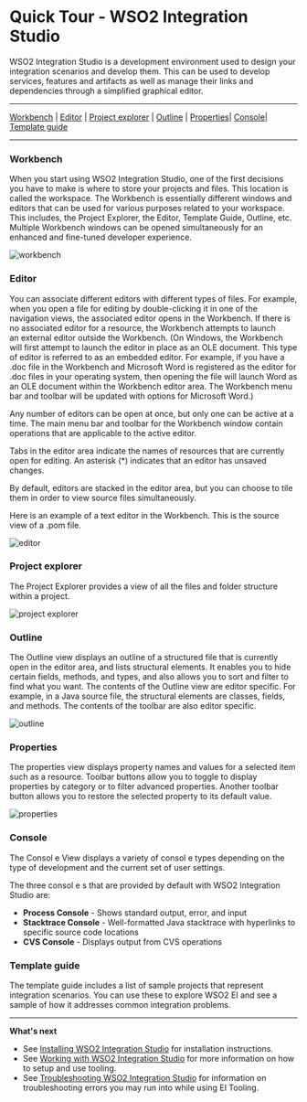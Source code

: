 # Quick Tour - WSO2 Integration Studio

WSO2 Integration Studio is a development environment used to design your
integration scenarios and develop them. This can be used to develop
services, features and artifacts as well as manage their links and
dependencies through a simplified graphical editor.

------------------------------------------------------------------------

[Workbench](#workbench) |
[Editor](#editor) | 
[Project explorer](#project-explorer) |
[Outline](#outline) |
[Properties](#properties)|
[Console](#console)| 
[Template guide](#template-guide)

------------------------------------------------------------------------

### Workbench

When you start using WSO2 Integration Studio, one of the first decisions
you have to make is where to store your projects and files. This
location is called the workspace. The Workbench is essentially different
windows and editors that can be used for various purposes related to
your workspace. This includes, the Project Explorer, the Editor,
Template Guide, Outline, etc. Multiple Workbench windows can be opened
simultaneously for an enhanced and fine-tuned developer experience.

![workbench](../../assets/img/workbench/workbench-integration-studio.png)  

### Editor

You can associate different editors with different types of files. For
example, when you open a file for editing by double-clicking it in one
of the navigation views, the associated editor opens in the Workbench.
If there is no associated editor for a resource, the Workbench attempts
to launch an external editor outside the Workbench. (On Windows, the
Workbench will first attempt to launch the editor in place as an OLE
document. This type of editor is referred to as an embedded editor. For
example, if you have a .doc file in the Workbench and Microsoft Word is
registered as the editor for .doc files in your operating system, then
opening the file will launch Word as an OLE document within the
Workbench editor area. The Workbench menu bar and toolbar will be
updated with options for Microsoft Word.)

Any number of editors can be open at once, but only one can be active at
a time. The main menu bar and toolbar for the Workbench window contain
operations that are applicable to the active editor.

Tabs in the editor area indicate the names of resources that are
currently open for editing. An asterisk (\*) indicates that an editor
has unsaved changes.

By default, editors are stacked in the editor area, but you can choose
to tile them in order to view source files simultaneously.

Here is an example of a text editor in the Workbench. This is the source
view of a .pom file.

![editor](../../assets/img/workbench/workbench-editor.png)

### Project explorer

The Project Explorer provides a view of all the files and folder
structure within a project.

![project explorer](../../assets/img/workbench/workbench-project-explorer.png)

### Outline

The Outline view displays an outline of a structured file that is
currently open in the editor area, and lists structural elements. It
enables you to hide certain fields, methods, and types, and also allows
you to sort and filter to find what you want. The contents of the
Outline view are editor specific. For example, in a Java source file,
the structural elements are classes, fields, and methods. The contents
of the toolbar are also editor specific.

![outline](../../assets/img/workbench/workbench-outline.png)

### Properties

The properties view displays property names and values for a selected
item such as a resource. Toolbar buttons allow you to toggle to display
properties by category or to filter advanced properties. Another toolbar
button allows you to restore the selected property to its default
value.  

![properties](../../assets/img/workbench/workbench-properties.png)

### Console

The Consol e View displays a variety of consol e types depending on the
type of development and the current set of user settings.

The three consol e s that are provided by default with WSO2 Integration
Studio are:

-   **Process Console** - Shows standard output, error, and input
-   **Stacktrace Console** - Well-formatted Java stacktrace with
    hyperlinks to specific source code locations
-   **CVS Console** - Displays output from CVS operations

### Template guide

The template guide includes a list of sample projects that represent
integration scenarios. You can use these to explore WSO2 EI and see a
sample of how it addresses common integration problems.

------------------------------------------------------------------------

**What's next**

-   See [Installing WSO2 Integration Studio](../develop/installing-WSO2-Integration-Studio.md) for installation instructions.
-   See [Working with WSO2 Integration Studio](../develop/working-with-WSO2-Integration-Studio.md) for more information on how to setup and use tooling.
-   See [Troubleshooting WSO2 Integration Studio](../develop/troubleshooting-WSO2-Integration-Studio.md) for information on troubleshooting errors you may run into while using EI Tooling.
